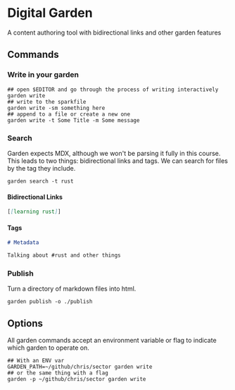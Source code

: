 # Digital Garden

A content authoring tool with bidirectional links and other garden features

## Commands

### Write in your garden

```shell
## open $EDITOR and go through the process of writing interactively
garden write
## write to the sparkfile
garden write -sm something here
## append to a file or create a new one
garden write -t Some Title -m Some message
```

### Search

Garden expects MDX, although we won't be parsing it fully in this course. This leads to two things: bidirectional links and tags. We can search for files by the tag they include.

```shell
garden search -t rust
```

#### Bidirectional Links

```markdown
[[learning rust]]
```

#### Tags

```md
# Metadata

Talking about #rust and other things
```

### Publish

Turn a directory of markdown files into html.

```shell
garden publish -o ./publish
```

## Options

All garden commands accept an environment variable or flag to indicate which garden to operate on.

```shell
## With an ENV var
GARDEN_PATH=~/github/chris/sector garden write
## or the same thing with a flag
garden -p ~/github/chris/sector garden write
```
